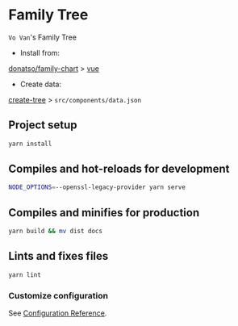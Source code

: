 # Family Tree

`Vo Van`'s Family Tree

* Install from:

[donatso/family-chart](https://github.com/donatso/family-chart) > [vue](https://codepen.io/donatso/pen/poMBjZe)

* Create data:

[create-tree](https://donatso.github.io/family-chart-doc/create-tree/) > `src/components/data.json`

## Project setup

```sh
yarn install
```

## Compiles and hot-reloads for development

```sh
NODE_OPTIONS=--openssl-legacy-provider yarn serve
```

## Compiles and minifies for production

```sh
yarn build && mv dist docs
```

## Lints and fixes files

```sh
yarn lint
```

### Customize configuration

See [Configuration Reference](https://cli.vuejs.org/config/).
